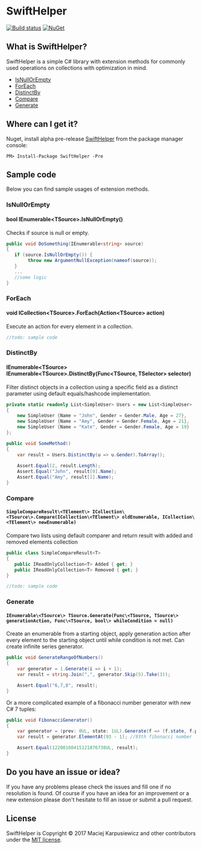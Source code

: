 # SwiftHelper

[![Build status](https://ci.appveyor.com/api/projects/status/43g27kognqaqmbgr?svg=true)](https://ci.appveyor.com/project/mkarpusiewicz/swifthelper)
[![NuGet](https://img.shields.io/nuget/v/SwiftHelper.svg)](https://www.nuget.org/packages/SwiftHelper/)

## What is SwiftHelper?
SwiftHelper is a simple C# library with extension methods for commonly used operations on collections with optimization in mind.

- [IsNullOrEmpty](#isnullorempty)
- [ForEach](#foreach)
- [DistinctBy](#distinctby)
- [Compare](#compare)
- [Generate](#generate)

## Where can I get it?

Nuget, install alpha pre-release [SwiftHelper](https://www.nuget.org/packages/SwiftHelper/) from the package manager console:

```
PM> Install-Package SwiftHelper -Pre
```

## Sample code
Below you can find sample usages of extension methods.
### IsNullOrEmpty
#### bool IEnumerable\<TSource\>.IsNullOrEmpty()
Checks if source is null or empty.
```csharp
public void DoSomething(IEnumerable<string> source)
{
   if (source.IsNullOrEmpty()) {
        throw new ArgumentNullException(nameof(source));
   }
   ...
   //some logic
}
```

### ForEach
#### void ICollection\<TSource\>.ForEach(Action\<TSource\> action)
Execute an action for every element in a collection.
```csharp
//todo: sample code
```

### DistinctBy
#### IEnumerable\<TSource\> IEnumerable\<TSource\>.DistinctBy(Func\<TSource, TSelector\> selector)
Filter distinct objects in a collection using a specific field as a distinct parameter using default equals/hashcode implementation.
```csharp
private static readonly List<SimpleUser> Users = new List<SimpleUser>
{
    new SimpleUser {Name = "John", Gender = Gender.Male, Age = 27},
    new SimpleUser {Name = "Amy", Gender = Gender.Female, Age = 21},
    new SimpleUser {Name = "Kate", Gender = Gender.Female, Age = 19}
};

public void SomeMethod()
{
    var result = Users.DistinctBy(u => u.Gender).ToArray();
    
    Assert.Equal(2, result.Length);
    Assert.Equal("John", result[0].Name);
    Assert.Equal("Amy", result[1].Name);
}
```

### Compare
#### `SimpleCompareResult\<TElement\> ICollection\<TSource\>.Compare(ICollection\<TElement\> oldEnumerable, ICollection\<TElement\> newEnumerable)`
Compare two lists using default comparer and return result with added and removed elements collection
```csharp
public class SimpleCompareResult<T>
{
   public IReadOnlyCollection<T> Added { get; }
   public IReadOnlyCollection<T> Removed { get; }
}

//todo: sample code
```

### Generate
#### `IEnumerable\<TSource\> TSource.Generate(Func\<TSource, TSource\> generationAction, Func\<TSource, bool\> whileCondition = null)`
Create an enumerable from a starting object, apply generation action after every element to the starting object until while condition is not met. Can create infinite series generator.
```csharp
public void GenerateRangeOfNumbers()
{
    var generator = 1.Generate(i => i + 1);
    var result = string.Join(",", generator.Skip(5).Take(3));

    Assert.Equal("6,7,8", result);
}
```
Or a more complicated example of a fibonacci number generator with new C# 7 tuples:
```csharp
public void FibonacciGenerator()
{
    var generator = (prev: 0UL, state: 1UL).Generate(f => (f.state, f.prev + f.state)).Select(f => f.state);
    var result = generator.ElementAt(93 - 1); //93th fibonacci number

    Assert.Equal(12200160415121876738UL, result);
}
```

## Do you have an issue or idea?

If you have any problems please check the issues and fill one if no resolution is found.
Of course if you have an idea for an improvement or a new extension please don't hesitate to fill an issue or submit a pull request.

## License

SwiftHelper is Copyright &copy; 2017 Maciej Karpusiewicz and other contributors under the [MIT license](LICENSE).
